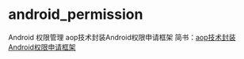 # android_permission
Android 权限管理
aop技术封装Android权限申请框架
简书：[aop技术封装Android权限申请框架](https://www.jianshu.com/p/b41b556ec5dc)
